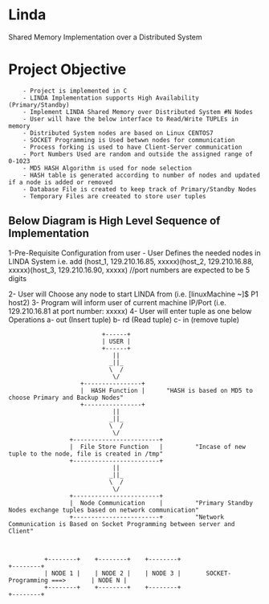 # Linda
Shared Memory Implementation over a Distributed System

Project Objective
=================
        - Project is implemented in C
        - LINDA Implementation supports High Availability (Primary/Standby)
        - Implement LINDA Shared Memory over Distributed System #N Nodes
        - User will have the below interface to Read/Write TUPLEs in memory
        - Distributed System nodes are based on Linux CENTOS7
        - SOCKET Programming is Used betwwn nodes for communication
        - Process forking is used to have Client-Server communication
        - Port Numbers Used are random and outside the assigned range of 0-1023
        - MD5 HASH Algorithm is used for node selection
        - HASH table is generated according to number of nodes and updated if a node is added or removed
        - Database File is created to keep track of Primary/Standby Nodes
        - Temporary Files are creeated to store user tuples


Below Diagram is High Level Sequence of Implementation
-----------------------------------------------------
1-Pre-Requisite Configuration from user
    - User Defines the needed nodes in LINDA System
   i.e.  add (host_1, 129.210.16.85, xxxxx)(host_2, 129.210.16.88, xxxxx)(host_3, 129.210.16.90, xxxxx)  //port numbers are expected to be 5 digits


2- User will Choose any node to start LINDA from       (i.e. [linuxMachine ~]$ P1 host2)
3- Program will inform user of current machine IP/Port (i.e. 129.210.16.81 at port number: xxxxx)
4- User will enter tuple as one below Operations
        a- out (Insert tuple)
        b- rd  (Read tuple)
        c- in  (remove tuple)

                              +------+
                              | USER |
                              +------+
                                 ||
                                _||_
                                \  /
                                 \/
                        +----------------+
                        |  HASH Function |      "HASH is based on MD5 to choose Primary and Backup Nodes"
                        +----------------+
                                 ||
                                _||_
                                \  /
                                 \/
                     +------------------------+
                     |  File Store Function   |         "Incase of new tuple to the node, file is created in /tmp"
                     +------------------------+
                                 ||
                                _||_
                                \  /
                                 \/
                     +------------------------+
                     |  Node Communication    |         "Primary Standby Nodes exchange tuples based on network communication"
                     +------------------------+         "Network Communication is Based on Socket Programming between server and Client"



              +--------+    +--------+    +--------+                                     +--------+
              | NODE 1 |    | NODE 2 |    | NODE 3 |       SOCKET-Programming ===>       | NODE N |
              +--------+    +--------+    +--------+                                     +--------+

